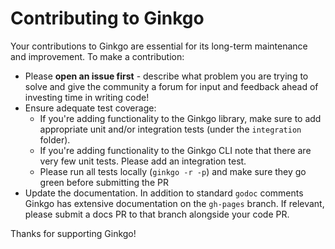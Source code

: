 # Contributing to Ginkgo

Your contributions to Ginkgo are essential for its long-term maintenance and improvement.  To make a contribution:

- Please **open an issue first** - describe what problem you are trying to solve and give the community a forum for input and feedback ahead of investing time in writing code!
- Ensure adequate test coverage:
    - If you're adding functionality to the Ginkgo library, make sure to add appropriate unit and/or integration tests (under the `integration` folder).
    - If you're adding functionality to the Ginkgo CLI note that there are very few unit tests.  Please add an integration test.
    - Please run all tests locally (`ginkgo -r -p`) and make sure they go green before submitting the PR
- Update the documentation.  In addition to standard `godoc` comments Ginkgo has extensive documentation on the `gh-pages` branch.  If relevant, please submit a docs PR to that branch alongside your code PR.

Thanks for supporting Ginkgo!